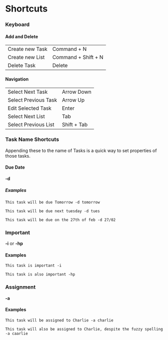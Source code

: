 Shortcuts
=========

### Keyboard ###
#### Add and Delete ###
|                      |                            |
| :------------------- | :------------------------- |
| Create new Task      | Command + N    | 
| Create new List      | Command + Shift + N    |
| Delete Task          | Delete |

#### Navigation ###
|                      |                            |
| :------------------- | :------------------------- |
| Select Next Task      |   Arrow Down   | 
| Select Previous Task  |   Arrow Up  |
| Edit Selected Task    |   Enter       |
| Select Next List      |   Tab |
| Select Previous List  |   Shift + Tab |



### Task Name Shortcuts ###
Appending these to the name of Tasks is a quick way to set properties of those tasks.

#### Due Date ####
**-d**

##### Examples #####
```
This task will be due Tomorrow -d tomorrow
```

```
This task will be due next tuesday -d tues
```

```
This task will be due on the 27th of feb -d 27/02
```

### Important ###
**-i** or **-hp**

#### Examples #####
```
This task is important -i
```

```
This task is also important -hp
```

### Assignment ###
**-a**

#### Examples ####
```
This task will be assigned to Charlie -a charlie
```

```
This task will also be assigned to Charlie, despite the fuzzy spelling -a caarlie
```